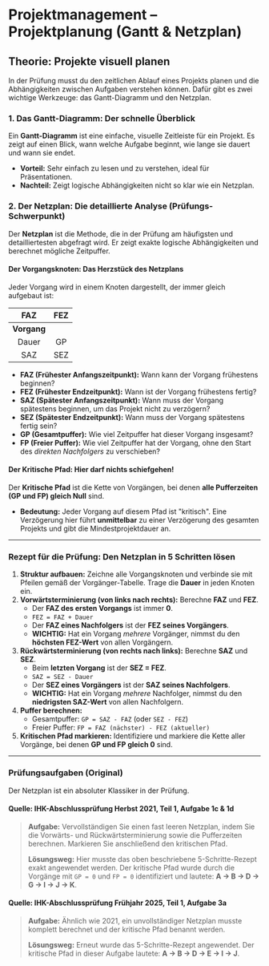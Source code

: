 # Projektmanagement – Projektplanung (Gantt & Netzplan)

## Theorie: Projekte visuell planen

In der Prüfung musst du den zeitlichen Ablauf eines Projekts planen und die Abhängigkeiten zwischen Aufgaben verstehen können. Dafür gibt es zwei wichtige Werkzeuge: das Gantt-Diagramm und den Netzplan.

### 1. Das Gantt-Diagramm: Der schnelle Überblick

Ein **Gantt-Diagramm** ist eine einfache, visuelle Zeitleiste für ein Projekt. Es zeigt auf einen Blick, wann welche Aufgabe beginnt, wie lange sie dauert und wann sie endet.

* **Vorteil:** Sehr einfach zu lesen und zu verstehen, ideal für Präsentationen.
* **Nachteil:** Zeigt logische Abhängigkeiten nicht so klar wie ein Netzplan.

### 2. Der Netzplan: Die detaillierte Analyse (Prüfungs-Schwerpunkt)

Der **Netzplan** ist die Methode, die in der Prüfung am häufigsten und detailliertesten abgefragt wird. Er zeigt exakte logische Abhängigkeiten und berechnet mögliche Zeitpuffer.

#### Der Vorgangsknoten: Das Herzstück des Netzplans

Jeder Vorgang wird in einem Knoten dargestellt, der immer gleich aufgebaut ist:

| FAZ | FEZ |
| :---: | :---: |
| **Vorgang** |
| Dauer | GP | FP |
| SAZ | SEZ |

* **FAZ (Frühester Anfangszeitpunkt):** Wann kann der Vorgang frühestens beginnen?
* **FEZ (Frühester Endzeitpunkt):** Wann ist der Vorgang frühestens fertig?
* **SAZ (Spätester Anfangszeitpunkt):** Wann muss der Vorgang spätestens beginnen, um das Projekt nicht zu verzögern?
* **SEZ (Spätester Endzeitpunkt):** Wann muss der Vorgang spätestens fertig sein?
* **GP (Gesamtpuffer):** Wie viel Zeitpuffer hat dieser Vorgang insgesamt?
* **FP (Freier Puffer):** Wie viel Zeitpuffer hat der Vorgang, ohne den Start des *direkten Nachfolgers* zu verschieben?

#### Der Kritische Pfad: Hier darf nichts schiefgehen!

Der **Kritische Pfad** ist die Kette von Vorgängen, bei denen **alle Pufferzeiten (GP und FP) gleich Null** sind.
* **Bedeutung:** Jeder Vorgang auf diesem Pfad ist "kritisch". Eine Verzögerung hier führt **unmittelbar** zu einer Verzögerung des gesamten Projekts und gibt die Mindestprojektdauer an.

---

### Rezept für die Prüfung: Den Netzplan in 5 Schritten lösen

1.  **Struktur aufbauen:** Zeichne alle Vorgangsknoten und verbinde sie mit Pfeilen gemäß der Vorgänger-Tabelle. Trage die **Dauer** in jeden Knoten ein.
2.  **Vorwärtsterminierung (von links nach rechts):** Berechne **FAZ** und **FEZ**.
    * Der **FAZ des ersten Vorgangs** ist immer **0**.
    * `FEZ = FAZ + Dauer`
    * Der **FAZ eines Nachfolgers** ist der **FEZ seines Vorgängers**.
    * **WICHTIG:** Hat ein Vorgang *mehrere* Vorgänger, nimmst du den **höchsten FEZ-Wert** von allen Vorgängern.
3.  **Rückwärtsterminierung (von rechts nach links):** Berechne **SAZ** und **SEZ**.
    * Beim **letzten Vorgang** ist der **SEZ = FEZ**.
    * `SAZ = SEZ - Dauer`
    * Der **SEZ eines Vorgängers** ist der **SAZ seines Nachfolgers**.
    * **WICHTIG:** Hat ein Vorgang *mehrere* Nachfolger, nimmst du den **niedrigsten SAZ-Wert** von allen Nachfolgern.
4.  **Puffer berechnen:**
    * Gesamtpuffer: `GP = SAZ - FAZ` (oder `SEZ - FEZ`)
    * Freier Puffer: `FP = FAZ (nächster) - FEZ (aktueller)`
5.  **Kritischen Pfad markieren:** Identifiziere und markiere die Kette aller Vorgänge, bei denen **GP und FP gleich 0** sind.

---

### Prüfungsaufgaben (Original)

Der Netzplan ist ein absoluter Klassiker in der Prüfung.

#### Quelle: IHK-Abschlussprüfung Herbst 2021, Teil 1, Aufgabe 1c & 1d

> **Aufgabe:** Vervollständigen Sie einen fast leeren Netzplan, indem Sie die Vorwärts- und Rückwärtsterminierung sowie die Pufferzeiten berechnen. Markieren Sie anschließend den kritischen Pfad.
>
> **Lösungsweg:** Hier musste das oben beschriebene 5-Schritte-Rezept exakt angewendet werden. Der kritische Pfad wurde durch die Vorgänge mit `GP = 0` und `FP = 0` identifiziert und lautete: **A → B → D → G → I → J → K**.

#### Quelle: IHK-Abschlussprüfung Frühjahr 2025, Teil 1, Aufgabe 3a

> **Aufgabe:** Ähnlich wie 2021, ein unvollständiger Netzplan musste komplett berechnet und der kritische Pfad benannt werden.
>
> **Lösungsweg:** Erneut wurde das 5-Schritte-Rezept angewendet. Der kritische Pfad in dieser Aufgabe lautete: **A → B → D → E → I → J**.
